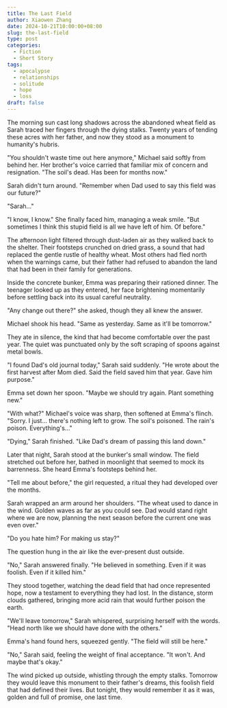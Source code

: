 ```yaml
---
title: The Last Field
author: Xiaowen Zhang
date: 2024-10-21T10:00:00+08:00
slug: the-last-field
type: post
categories:
  - Fiction
  - Short Story
tags:
  - apocalypse
  - relationships
  - solitude
  - hope
  - loss
draft: false
---
```


The morning sun cast long shadows across the abandoned wheat field as Sarah traced her fingers through the dying stalks. Twenty years of tending these acres with her father, and now they stood as a monument to humanity's hubris.

"You shouldn't waste time out here anymore," Michael said softly from behind her. Her brother's voice carried that familiar mix of concern and resignation. "The soil's dead. Has been for months now."

Sarah didn't turn around. "Remember when Dad used to say this field was our future?"

"Sarah..."

"I know, I know." She finally faced him, managing a weak smile. "But sometimes I think this stupid field is all we have left of him. Of before."

The afternoon light filtered through dust-laden air as they walked back to the shelter. Their footsteps crunched on dried grass, a sound that had replaced the gentle rustle of healthy wheat. Most others had fled north when the warnings came, but their father had refused to abandon the land that had been in their family for generations.

Inside the concrete bunker, Emma was preparing their rationed dinner. The teenager looked up as they entered, her face brightening momentarily before settling back into its usual careful neutrality.

"Any change out there?" she asked, though they all knew the answer.

Michael shook his head. "Same as yesterday. Same as it'll be tomorrow."

They ate in silence, the kind that had become comfortable over the past year. The quiet was punctuated only by the soft scraping of spoons against metal bowls.

"I found Dad's old journal today," Sarah said suddenly. "He wrote about the first harvest after Mom died. Said the field saved him that year. Gave him purpose."

Emma set down her spoon. "Maybe we should try again. Plant something new."

"With what?" Michael's voice was sharp, then softened at Emma's flinch. "Sorry. I just... there's nothing left to grow. The soil's poisoned. The rain's poison. Everything's..."

"Dying," Sarah finished. "Like Dad's dream of passing this land down."

Later that night, Sarah stood at the bunker's small window. The field stretched out before her, bathed in moonlight that seemed to mock its barrenness. She heard Emma's footsteps behind her.

"Tell me about before," the girl requested, a ritual they had developed over the months.

Sarah wrapped an arm around her shoulders. "The wheat used to dance in the wind. Golden waves as far as you could see. Dad would stand right where we are now, planning the next season before the current one was even over."

"Do you hate him? For making us stay?"

The question hung in the air like the ever-present dust outside.

"No," Sarah answered finally. "He believed in something. Even if it was foolish. Even if it killed him."

They stood together, watching the dead field that had once represented hope, now a testament to everything they had lost. In the distance, storm clouds gathered, bringing more acid rain that would further poison the earth.

"We'll leave tomorrow," Sarah whispered, surprising herself with the words. "Head north like we should have done with the others."

Emma's hand found hers, squeezed gently. "The field will still be here."

"No," Sarah said, feeling the weight of final acceptance. "It won't. And maybe that's okay."

The wind picked up outside, whistling through the empty stalks. Tomorrow they would leave this monument to their father's dreams, this foolish field that had defined their lives. But tonight, they would remember it as it was, golden and full of promise, one last time.